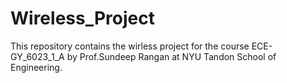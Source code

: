 # Wireless_Project
This repository contains the wirless project for the course ECE-GY_6023_1_A by Prof.Sundeep Rangan at NYU Tandon School of Engineering.
